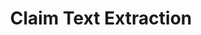 ---
layout: default
authors: Google Patents, Otto Stegmaier, MtDersvan
description: Imagine you're analyzing a subset of patents and want to do some text
  analysis of the first independent claim. To do this, you'd need to be able to join
  your list of patent publication numbers with a dataset containing the patent text.
  Additionally, you'd need a method to extract the first claim from the rest of the
  claims. This notebook is a demonstration of one method to perform this analysis
  using python, BigQuery, and Google's new public dataset on patents.
last_edit: Fri, 03 Dec 2021 18:45:21 GMT
location: https://github.com/google/patents-public-data/blob/master/examples/claim-text/claim_text_extraction.ipynb
related_projects: {}
slug: /claim_text_extraction
tags:
- machine learning
terms_of_use: http://www.apache.org/licenses/LICENSE-2.0
title: Claim Text Extraction
uuid: 2af204fa-8074-44a1-8137-f0b605d97c68
---